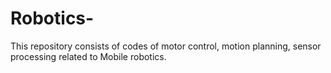 # Robotics-
This repository consists of codes of motor control, motion planning, sensor processing related to Mobile robotics.
